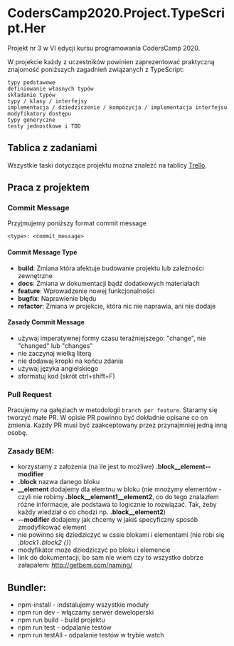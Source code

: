 # CodersCamp2020.Project.TypeScript.Her

Projekt nr 3 w VI edycji kursu programowania CodersCamp 2020.

W projekcie każdy z uczestników powinien zaprezentować praktyczną znajomość poniższych zagadnień związanych z TypeScript:
```
typy podstawowe
definiowanie własnych typów
składanie typów
typy / klasy / interfejsy
implementacja / dziedziczenie / kompozycja / implementacja interfejsu
modyfikatory dostępu
typy generyczne
testy jednostkowe i TDD
```

## Tablica z zadaniami

Wszystkie taski dotyczące projektu można znaleźć na tablicy [Trello](https://trello.com/b/HzFTZcYy/project-3-typescript-her).

## Praca z projektem


### Commit Message

Przyjmujemy poniższy format commit message

```
<type>: <commit_message>
```

#### Commit Message Type

* **build**: Zmiana która afektuje budowanie projektu lub zależności zewnętrzne
* **docs**: Zmiana w dokumentacji bądź dodatkowych materiałach
* **feature**: Wprowadzenie nowej funkcjonalności
* **bugfix**: Naprawienie błędu
* **refactor**: Zmiana w projekcie, która nic nie naprawia, ani nie dodaje


#### Zasady Commit Message

* używaj imperatywnej formy czasu teraźniejszego: "change", nie "changed" lub "changes"
* nie zaczynaj wielką literą
* nie dodawaj kropki na końcu zdania
* używaj języka angielskiego
* sformatuj kod (skrót ctrl+shift+F)


### Pull Request

Pracujemy na gałęziach w metodologii `branch per feature`.
Staramy się tworzyć małe PR. W opisie PR powinno być dokładnie opisane
co on zmienia. Każdy PR musi być zaakceptowany przez przynajmniej jedną
inną osobę.

### Zasady BEM:

* korzystamy z założenia (na ile jest to możliwe) **.block__element--modifier**
* **.block** nazwa danego bloku
* **__element** dodajemy dla elemtnu w bloku (nie mnożymy elementów - czyli nie robimy  **.block__element1__element2**, co do tego znalazłem różne informacje, ale podstawa to logicznie to rozwiązać. Tak, żeby każdy wiedział o co chodzi np. **.block__element2**)
* **--modifier** dodajemy jak chcemy w jakiś specyficzny sposób zmodyfikować element
* nie powinno się dziedziczyć w cssie blokami i elementami (nie robi się _.block1 .block2 {}_)
* modyfikator może dziedziczyć po bloku i elemencie
* link do dokumentacji, bo sam nie wiem czy to wszystko dobrze załapałem: http://getbem.com/naming/

## Bundler:

* npm-install - indstalujemy wszystkie moduły
* npm run dev - włączamy serwer deweloperski
* npm run build - build projektu
* npm run test - odpalanie testów
* npm run testAll - odpalanie testów w trybie watch